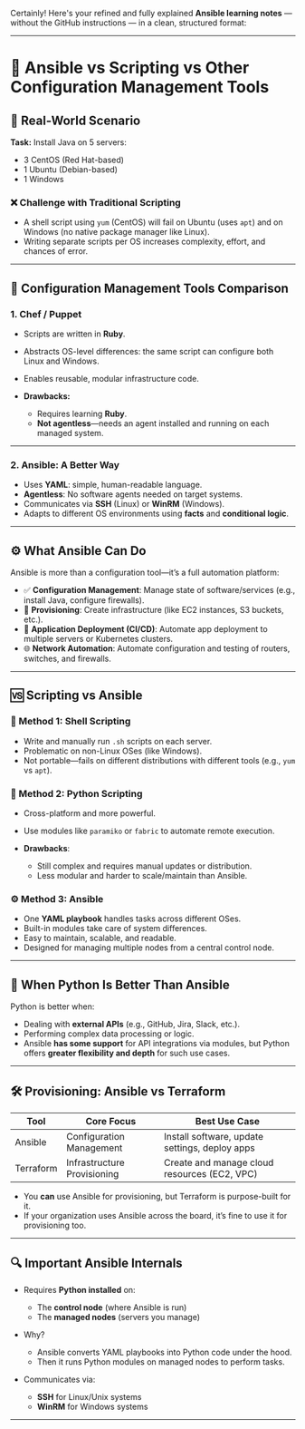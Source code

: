
Certainly! Here's your refined and fully explained **Ansible learning notes** — without the GitHub instructions — in a clean, structured format:

---

# 📘 Ansible vs Scripting vs Other Configuration Management Tools

## 🎯 Real-World Scenario

**Task:** Install Java on 5 servers:

* 3 CentOS (Red Hat-based)
* 1 Ubuntu (Debian-based)
* 1 Windows

### ❌ Challenge with Traditional Scripting

* A shell script using `yum` (CentOS) will fail on Ubuntu (uses `apt`) and on Windows (no native package manager like Linux).
* Writing separate scripts per OS increases complexity, effort, and chances of error.

---

## 🧰 Configuration Management Tools Comparison

### 1. **Chef / Puppet**

* Scripts are written in **Ruby**.
* Abstracts OS-level differences: the same script can configure both Linux and Windows.
* Enables reusable, modular infrastructure code.
* **Drawbacks:**

  * Requires learning **Ruby**.
  * **Not agentless**—needs an agent installed and running on each managed system.

---

### 2. **Ansible: A Better Way**

* Uses **YAML**: simple, human-readable language.
* **Agentless**: No software agents needed on target systems.
* Communicates via **SSH** (Linux) or **WinRM** (Windows).
* Adapts to different OS environments using **facts** and **conditional logic**.

---

## ⚙️ What Ansible Can Do

Ansible is more than a configuration tool—it’s a full automation platform:

* ✅ **Configuration Management**: Manage state of software/services (e.g., install Java, configure firewalls).
* 🚀 **Provisioning**: Create infrastructure (like EC2 instances, S3 buckets, etc.).
* 🧪 **Application Deployment (CI/CD)**: Automate app deployment to multiple servers or Kubernetes clusters.
* 🌐 **Network Automation**: Automate configuration and testing of routers, switches, and firewalls.

---

## 🆚 Scripting vs Ansible

### 🔧 Method 1: Shell Scripting

* Write and manually run `.sh` scripts on each server.
* Problematic on non-Linux OSes (like Windows).
* Not portable—fails on different distributions with different tools (e.g., `yum` vs `apt`).

### 🐍 Method 2: Python Scripting

* Cross-platform and more powerful.
* Use modules like `paramiko` or `fabric` to automate remote execution.
* **Drawbacks**:

  * Still complex and requires manual updates or distribution.
  * Less modular and harder to scale/maintain than Ansible.

### ⚙️ Method 3: Ansible

* One **YAML playbook** handles tasks across different OSes.
* Built-in modules take care of system differences.
* Easy to maintain, scalable, and readable.
* Designed for managing multiple nodes from a central control node.

---

## 🐍 When Python Is Better Than Ansible

Python is better when:

* Dealing with **external APIs** (e.g., GitHub, Jira, Slack, etc.).
* Performing complex data processing or logic.
* Ansible **has some support** for API integrations via modules, but Python offers **greater flexibility and depth** for such use cases.

---

## 🛠️ Provisioning: Ansible vs Terraform

| Tool      | Core Focus                  | Best Use Case                                  |
| --------- | --------------------------- | ---------------------------------------------- |
| Ansible   | Configuration Management    | Install software, update settings, deploy apps |
| Terraform | Infrastructure Provisioning | Create and manage cloud resources (EC2, VPC)   |

* You **can** use Ansible for provisioning, but Terraform is purpose-built for it.
* If your organization uses Ansible across the board, it’s fine to use it for provisioning too.

---

## 🔍 Important Ansible Internals

* Requires **Python installed** on:

  * The **control node** (where Ansible is run)
  * The **managed nodes** (servers you manage)
* Why?

  * Ansible converts YAML playbooks into Python code under the hood.
  * Then it runs Python modules on managed nodes to perform tasks.
* Communicates via:

  * **SSH** for Linux/Unix systems
  * **WinRM** for Windows systems

---


